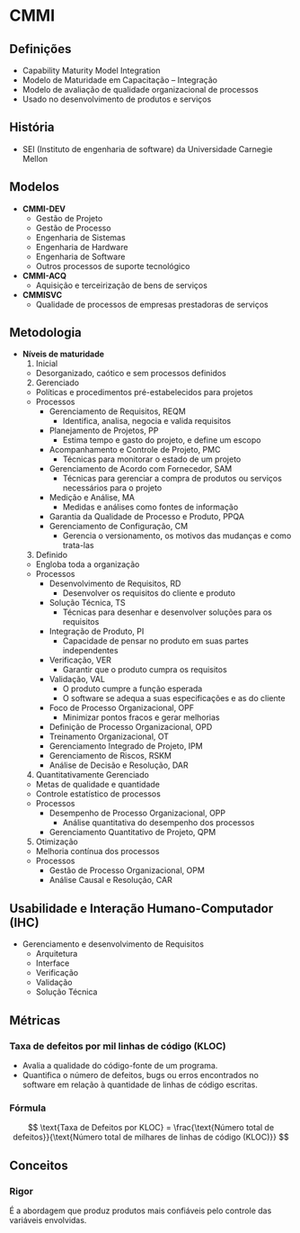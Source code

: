 # CMMI

## Definições

- Capability Maturity Model Integration
- Modelo de Maturidade em Capacitação – Integração
- Modelo de avaliação de qualidade organizacional de processos
- Usado no desenvolvimento de produtos e serviços

## História

- SEI (Instituto de engenharia de software) da Universidade Carnegie Mellon

## Modelos

- **CMMI-DEV**
  - Gestão de Projeto
  - Gestão de Processo
  - Engenharia de Sistemas
  - Engenharia de Hardware
  - Engenharia de Software
  - Outros processos de suporte tecnológico
- **CMMI-ACQ**
  - Aquisição e terceirização de bens de serviços
- **CMMISVC**
  - Qualidade de processos de empresas prestadoras de serviços

## Metodologia

- **Níveis de maturidade**
  1. Inicial
  - Desorganizado, caótico e sem processos definidos
  2. Gerenciado
  - Políticas e procedimentos pré-estabelecidos para projetos
  - Processos
    - Gerenciamento de Requisitos, REQM
      - Identifica, analisa, negocia e valida requisitos
    - Planejamento de Projetos, PP
      - Estima tempo e gasto do projeto, e define um escopo
    - Acompanhamento e Controle de Projeto, PMC
      - Técnicas para monitorar o estado de um projeto
    - Gerenciamento de Acordo com Fornecedor, SAM
      - Técnicas para gerenciar a compra de produtos ou serviços necessários para o projeto
    - Medição e Análise, MA
      - Medidas e análises como fontes de informação
    - Garantia da Qualidade de Processo e Produto, PPQA
    - Gerenciamento de Configuração, CM
      - Gerencia o versionamento, os motivos das mudanças e como trata-las
  3. Definido
  - Engloba toda a organização
  - Processos
    - Desenvolvimento de Requisitos, RD
      - Desenvolver os requisitos do cliente e produto
    - Solução Técnica, TS
      - Técnicas para desenhar e desenvolver soluções para os requisitos
    - Integração de Produto, PI
      - Capacidade de pensar no produto em suas partes independentes
    - Verificação, VER
      - Garantir que o produto cumpra os requisitos
    - Validação, VAL
      - O produto cumpre a função esperada
      - O software se adequa a suas especificações e as do cliente
    - Foco de Processo Organizacional, OPF
      - Minimizar pontos fracos e gerar melhorias
    - Definição de Processo Organizacional, OPD
    - Treinamento Organizacional, OT
    - Gerenciamento Integrado de Projeto, IPM
    - Gerenciamento de Riscos, RSKM
    - Análise de Decisão e Resolução, DAR
  4. Quantitativamente Gerenciado
  - Metas de qualidade e quantidade
  - Controle estatístico de processos
  - Processos
    - Desempenho de Processo Organizacional, OPP
      - Análise quantitativa do desempenho dos processos
    - Gerenciamento Quantitativo de Projeto, QPM
  5. Otimização
  - Melhoria contínua dos processos
  - Processos
    - Gestão de Processo Organizacional, OPM
    - Análise Causal e Resolução, CAR

## Usabilidade e Interação Humano-Computador (IHC)

- Gerenciamento e desenvolvimento de Requisitos
  - Arquitetura
  - Interface
  - Verificação
  - Validação
  - Solução Técnica

## Métricas

### Taxa de defeitos por mil linhas de código (KLOC)

- Avalia a qualidade do código-fonte de um programa.
- Quantifica o número de defeitos, bugs ou erros encontrados no software em relação à quantidade de linhas de código escritas.

### Fórmula

$$ \text{Taxa de Defeitos por KLOC} = \frac{\text{Número total de defeitos}}{\text{Número total de milhares de linhas de código (KLOC)}} $$

## Conceitos

### Rigor

É a abordagem que produz produtos mais confiáveis pelo controle das variáveis envolvidas.
